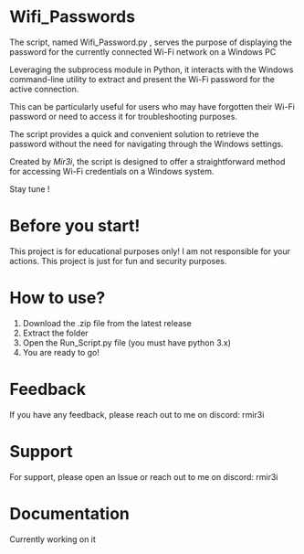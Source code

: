 # Wifi_Passwords
The script, named Wifi_Password.py , serves the purpose of displaying the password for the currently connected Wi-Fi network on a Windows PC

Leveraging the subprocess module in Python, it interacts with the Windows command-line utility to extract and present the Wi-Fi password for the active connection.

This can be particularly useful for users who may have forgotten their Wi-Fi password or need to access it for troubleshooting purposes.

The script provides a quick and convenient solution to retrieve the password without the need for navigating through the Windows settings.

Created by *Mir3i*, the script is designed to offer a straightforward method for accessing Wi-Fi credentials on a Windows system.

Stay tune !
# Before you start!
This project is for educational purposes only! I am not responsible for your actions. This project is just for fun and security purposes.
# How to use?
1. Download the .zip file from the latest release
2. Extract the folder
3. Open the Run_Script.py file (you must have python 3.x)
4. You are ready to go!
# Feedback
If you have any feedback, please reach out to me on discord: rmir3i
# Support
For support, please open an Issue or reach out to me on discord: rmir3i
   
# Documentation
Currently working on it



